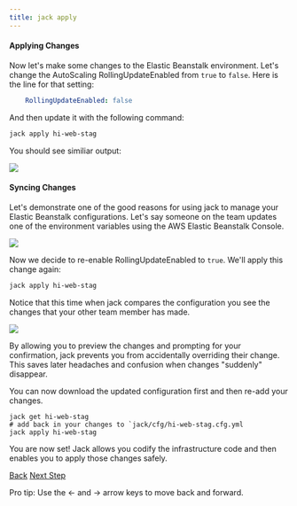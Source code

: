 ```yaml
---
title: jack apply
---
```


#### Applying Changes

Now let's make some changes to the Elastic Beanstalk environment. Let's change the AutoScaling RollingUpdateEnabled from `true` to `false`.  Here is the line for that setting:

```yaml
    RollingUpdateEnabled: false
```


And then update it with the following command:

```sh
jack apply hi-web-stag
```

You should see similiar output:

<img src="/img/tutorials/jack-apply.png" class="doc-photo" />

#### Syncing Changes

Let's demonstrate one of the good reasons for using jack to manage your Elastic Beanstalk configurations. Let's say someone on the team updates one of the environment variables using the AWS Elastic Beanstalk Console.

<img src="/img/tutorials/eb-console-update.png" class="doc-photo" />

Now we decide to re-enable RollingUpdateEnabled to `true`.  We'll apply this change again:

```sh
jack apply hi-web-stag
```

Notice that this time when jack compares the configuration you see the changes that your other team member has made.

<img src="/img/tutorials/jack-apply-no.png" class="doc-photo" />

By allowing you to preview the changes and prompting for your confirmation, jack prevents you from accidentally overriding their change.  This saves later headaches and confusion when changes "suddenly" disappear.


You can now download the updated configuration first and then re-add your changes.

```
jack get hi-web-stag
# add back in your changes to `jack/cfg/hi-web-stag.cfg.yml
jack apply hi-web-stag
```

You are now set! Jack allows you codify the infrastructure code and then enables you to apply those changes safely.

<a id="prev" class="btn btn-basic" href="{% link _docs/jack-get.md %}">Back</a>
<a id="next" class="btn btn-primary" href="{% link _docs/jack-diff.md %}">Next Step</a>
<p class="keyboard-tip">Pro tip: Use the <- and -> arrow keys to move back and forward.</p>

